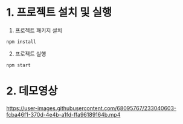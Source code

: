 # 1. 프로젝트 설치 및 실행

1. 프로젝트 패키지 설치

```
npm install
```

2. 프로젝트 실행

```
npm start
```

# 2. 데모영상

https://user-images.githubusercontent.com/68095767/233040603-fcba46f1-370d-4e4b-a1fd-ffa96189164b.mp4

